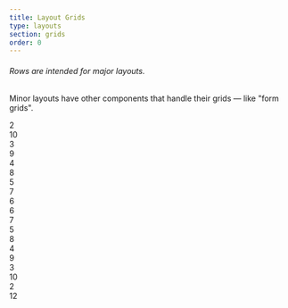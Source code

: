 ```yaml
---
title: Layout Grids
type: layouts
section: grids
order: 0
---
```


<h6>Rows are intended for major layouts.</h6>
<p>Minor layouts have other components that handle their grids &mdash; like "form grids".</p>

<div class="row">
	<div class="col-md-2"><div class="well text-center text-light">2</div></div>
	<div class="col-md-10"><div class="well text-center text-light">10</div></div>
</div>
<div class="row">
	<div class="col-md-3"><div class="well text-center text-light">3</div></div>
	<div class="col-md-9"><div class="well text-center text-light">9</div></div>
</div>
<div class="row">
	<div class="col-md-4"><div class="well text-center text-light">4</div></div>
	<div class="col-md-8"><div class="well text-center text-light">8</div></div>
</div>
<div class="row">
	<div class="col-md-5"><div class="well text-center text-light">5</div></div>
	<div class="col-md-7"><div class="well text-center text-light">7</div></div>
</div>
<div class="row">
	<div class="col-md-6"><div class="well text-center text-light">6</div></div>
	<div class="col-md-6"><div class="well text-center text-light">6</div></div>
</div>
<div class="row">
	<div class="col-md-7"><div class="well text-center text-light">7</div></div>
	<div class="col-md-5"><div class="well text-center text-light">5</div></div>
</div>
<div class="row">
	<div class="col-md-8"><div class="well text-center text-light">8</div></div>
	<div class="col-md-4"><div class="well text-center text-light">4</div></div>
</div>
<div class="row">
	<div class="col-md-9"><div class="well text-center text-light">9</div></div>
	<div class="col-md-3"><div class="well text-center text-light">3</div></div>
</div>
<div class="row">
	<div class="col-md-10"><div class="well text-center text-light">10</div></div>
	<div class="col-md-2"><div class="well text-center text-light">2</div></div>
</div>
<div class="row">
	<div class="col-md-12"><div class="well text-center text-light">12</div></div>
</div>
